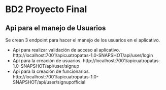 # BD2 Proyecto Final

## Api para el manejo de Usuarios
Se crean 3 endpoint para hacer el manejo de los usuarios en el aplicativo.

<ul>
    <li>
        Api para realizar validación de acceso al aplicativo.
        http://localhost:7001/apicuatropatas-1.0-SNAPSHOT/api/user/login
    </li>
    <li>
        Api para la creación de usuarios.
        http://localhost:7001/apicuatropatas-1.0-SNAPSHOT/api/user/signup
    </li>
    <li>
        Api para la creación de funcionarios.
        http://localhost:7001/apicuatropatas-1.0-SNAPSHOT/api/user/signupofficial
    </li>
</ul>
